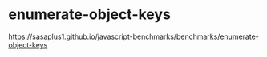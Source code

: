 # enumerate-object-keys

https://sasaplus1.github.io/javascript-benchmarks/benchmarks/enumerate-object-keys
